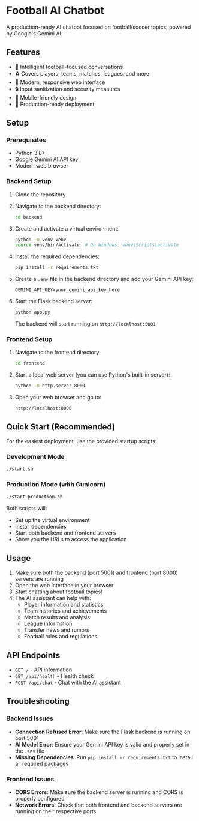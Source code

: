 # Football AI Chatbot

A production-ready AI chatbot focused on football/soccer topics, powered by Google's Gemini AI.

## Features

- 🤖 Intelligent football-focused conversations
- ⚽ Covers players, teams, matches, leagues, and more
- 🎨 Modern, responsive web interface
- 🔒 Input sanitization and security measures
- 📱 Mobile-friendly design
- 🚀 Production-ready deployment

## Setup

### Prerequisites

- Python 3.8+
- Google Gemini AI API key
- Modern web browser

### Backend Setup

1. Clone the repository
2. Navigate to the backend directory:
   ```bash
   cd backend
   ```

3. Create and activate a virtual environment:
   ```bash
   python -m venv venv
   source venv/bin/activate  # On Windows: venv\Scripts\activate
   ```

4. Install the required dependencies:
   ```bash
   pip install -r requirements.txt
   ```

5. Create a `.env` file in the backend directory and add your Gemini API key:
   ```
   GEMINI_API_KEY=your_gemini_api_key_here
   ```

6. Start the Flask backend server:
   ```bash
   python app.py
   ```
   
   The backend will start running on `http://localhost:5001`

### Frontend Setup

1. Navigate to the frontend directory:
   ```bash
   cd frontend
   ```

2. Start a local web server (you can use Python's built-in server):
   ```bash
   python -m http.server 8000
   ```

3. Open your web browser and go to:
   ```
   http://localhost:8000
   ```

## Quick Start (Recommended)

For the easiest deployment, use the provided startup scripts:

### Development Mode
```bash
./start.sh
```

### Production Mode (with Gunicorn)
```bash
./start-production.sh
```

Both scripts will:
- Set up the virtual environment
- Install dependencies
- Start both backend and frontend servers
- Show you the URLs to access the application

## Usage

1. Make sure both the backend (port 5001) and frontend (port 8000) servers are running
2. Open the web interface in your browser
3. Start chatting about football topics!
4. The AI assistant can help with:
   - Player information and statistics
   - Team histories and achievements
   - Match results and analysis
   - League information
   - Transfer news and rumors
   - Football rules and regulations

## API Endpoints

- `GET /` - API information
- `GET /api/health` - Health check
- `POST /api/chat` - Chat with the AI assistant

## Troubleshooting

### Backend Issues

- **Connection Refused Error**: Make sure the Flask backend is running on port 5001
- **AI Model Error**: Ensure your Gemini API key is valid and properly set in the `.env` file
- **Missing Dependencies**: Run `pip install -r requirements.txt` to install all required packages

### Frontend Issues

- **CORS Errors**: Make sure the backend server is running and CORS is properly configured
- **Network Errors**: Check that both frontend and backend servers are running on their respective ports
